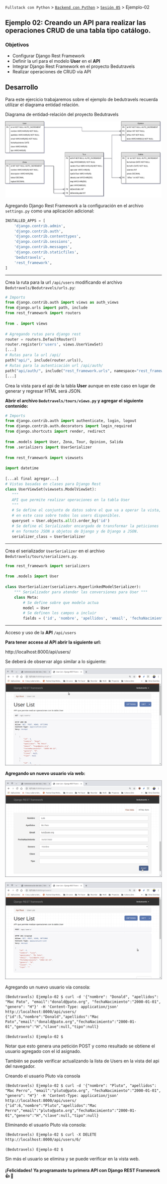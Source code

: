 `Fullstack con Python` > [`Backend con Python`](../../Readme.md) > [`Sesión 05`](../Readme.md) > Ejemplo-02
## Ejemplo 02: Creando un API para realizar las operaciones CRUD de una tabla tipo catálogo.

### Objetivos
- Configurar Django Rest Framework
- Definir la url para el modelo __User__ en el __API__
- Integrar Django Rest Framework en el proyecto Bedutravels
- Realizar operaciones de CRUD vía API


## Desarrollo
Para este ejercicio trabajaremos sobre el ejemplo de bedutravels recuerda utilizar el diagrama entidad relación. 


 Diagrama de entidad-relación del proyecto Bedutravels

   ![Diagrama entidad-relación](assets/bedutravels-modelo-er.png)

 Agregando Django Rest Framework a la configuración en el archivo `settings.py` como una aplicación adicional:

   ```python
   INSTALLED_APPS = [
       'django.contrib.admin',
       'django.contrib.auth',
       'django.contrib.contenttypes',
       'django.contrib.sessions',
       'django.contrib.messages',
       'django.contrib.staticfiles',
       'bedutravels',
       'rest_framework',
   ]
   ```
   ***

Crea la ruta para la url `/api/users` modificando el archivo `Bedutravels/Bedutravels/urls.py`:

   ```python
   # Imports
   from django.contrib.auth import views as auth_views
   from django.urls import path, include
   from rest_framework import routers

   from . import views

   # Agregando rutas para django rest
   router = routers.DefaultRouter()
   router.register(r'users', views.UserViewSet)
   [...]
   # Rutas para la url /api/
   path("api/", include(router.urls)),
   # Rutas para la autenticación url /api/auth/
   path("api/auth/", include("rest_framework.urls", namespace="rest_framework")),
   [...]
   ```

Crea la vista para el api de la tabla __User__ aunque en este caso en lugar de generar y regresar HTML será JSON.

   __Abrir el archivo `Bedutravels/tours/views.py` y agregar el siguiente contenido:__

   ```python
   # Imports
   from django.contrib.auth import authenticate, login, logout
   from django.contrib.auth.decorators import login_required
   from django.shortcuts import render, redirect

   from .models import User, Zona, Tour, Opinion, Salida
   from .serializers import UserSerializer

   from rest_framework import viewsets

   import datetime

   [...al final agregar...]
   # Vistas basadas en clases para Django Rest
   class UserViewSet(viewsets.ModelViewSet):
      """
      API que permite realizar operaciones en la tabla User
      """
      # Se define el conjunto de datos sobre el que va a operar la vista,
      # en este caso sobre todos los users disponibles.
      queryset = User.objects.all().order_by('id')
      # Se define el Serializador encargado de transformar la peticiones
      # en formato JSON a objetos de Django y de Django a JSON.
      serializer_class = UserSerializer
   ```
   ***

Crea el serializador `UserSerializer` en el archivo `Bedutravels/tours/serializers.py`.

   ```python
   from rest_framework import serializers

   from .models import User

   class UserSerializer(serializers.HyperlinkedModelSerializer):
       """ Serializador para atender las conversiones para User """
       class Meta:
           # Se define sobre que modelo actua
           model = User
           # Se definen los campos a incluir
           fields = ('id', 'nombre', 'apellidos', 'email', 'fechaNacimiento', 'genero', 'clave', 'tipo')
   ```
   ***

Acceso y uso de la __API__ `/api/users`

   __Para tener acceso al API abrir la siguiente url:__

   http://localhost:8000/api/users/

   Se deberá de observar algo similar a lo siguiente:

   ![bedutravels API Users](assets/api-users-01.png)

   __Agregando un nuevo usuario vía web:__

   ![Agregando usuario vía web](assets/api-users-02.png)

   ![User agregado](assets/api-users-03.png)

Agregando un nuevo usuario vía consola:

   ```console
   (Bedutravels) Ejemplo-02 $ curl -d '{"nombre": "Donald", "apellidos": "Mac Pato", "email":"donald@pato.org", "fechaNacimiento":"2000-01-01", "genero": "H"}' -H 'Content-Type: application/json' http://localhost:8000/api/users/
   {"id":5,"nombre":"Donald","apellidos":"Mac Pato","email":"donald@pato.org","fechaNacimiento":"2000-01-01","genero":"H","clave":null,"tipo":null}

   (Bedutravels) Ejemplo-02 $
   ```
   Notar que esto genera una petición POST y como resultado se obtiene el usuario agregado con el id asignado.

   También se puede verificar actualizando la lista de Users en la vista del api del navegador.

Creando el usuario Pluto vía consola

   ```console
   (Bedutravels) Ejemplo-02 $ curl -d '{"nombre": "Pluto", "apellidos": "Mac Perro", "email":"pluto@pato.org", "fechaNacimiento":"2000-01-01", "genero": "H"}' -H 'Content-Type: application/json' http://localhost:8000/api/users/
   {"id":6,"nombre":"Pluto","apellidos":"Mac Perro","email":"pluto@pato.org","fechaNacimiento":"2000-01-01","genero":"H","clave":null,"tipo":null}
   ```

Eliminando el usuario Pluto vía consola:

   ```console
   (Bedutravels) Ejemplo-02 $ curl -X DELETE http://localhost:8000/api/users/6/

   (Bedutravels) Ejemplo-02 $
   ```
   Sin más el usuario se elimina y se puede verificar en la vista web.

#### ¡Felicidades! Ya programaste tu primera API con Django REST Framework :+1: :1st_place_medal:

